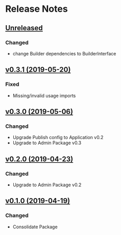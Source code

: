 # Release Notes

## [Unreleased](https://github.com/ixocreate/registry-package/compare/0.3.1...develop)
### Changed
- change Builder dependencies to BuilderInterface

## [v0.3.1 (2019-05-20)](https://github.com/ixocreate/registry-package/compare/0.3.0...0.3.1)
### Fixed
- Missing/invalid usage imports

## [v0.3.0 (2019-05-06)](https://github.com/ixocreate/registry-package/compare/0.2.0...0.3.0)
### Changed
- Upgrade Publish config to Application v0.2
- Upgrade to Admin Package v0.3

## [v0.2.0 (2019-04-23)](https://github.com/ixocreate/registry-package/compare/0.1.0...0.2.0)
### Changed
- Upgrade to Admin Package v0.2

## [v0.1.0 (2019-04-19)](https://github.com/ixocreate/registry-package/compare/master...0.1.0)
### Changed
- Consolidate Package
